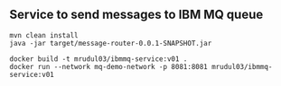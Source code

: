 ## Service to send messages to IBM MQ queue

```
mvn clean install
java -jar target/message-router-0.0.1-SNAPSHOT.jar
```

```
docker build -t mrudul03/ibmmq-service:v01 .
docker run --network mq-demo-network -p 8081:8081 mrudul03/ibmmq-service:v01
```